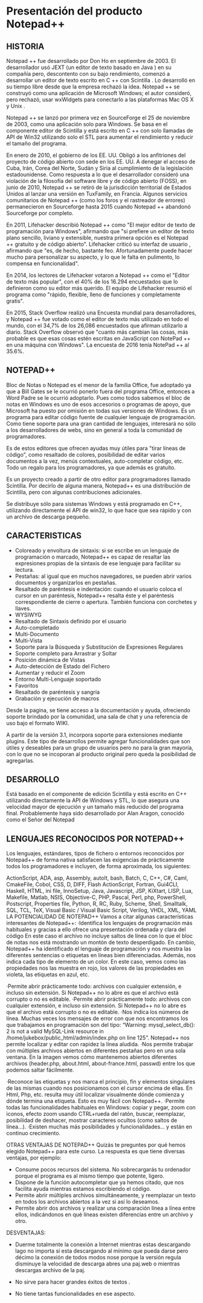 Presentación del producto Notepad++
===================================

## HISTORIA
Notepad ++ fue desarrollado por Don Ho en septiembre de 2003.  El desarrollador usó JEXT (un editor de texto basado en Java ) en su compañía pero, descontento con su bajo rendimiento, comenzó a desarrollar un editor de texto escrito en C ++ con Scintilla .  Lo desarrolló en su tiempo libre desde que la empresa rechazó la idea. Notepad ++ se construyó como una aplicación de Microsoft Windows; el  autor consideró, pero rechazó, usar wxWidgets para conectarlo a las plataformas Mac OS X y Unix .

Notepad ++ se lanzó por primera vez en SourceForge el 25 de noviembre de 2003, como una aplicación solo para Windows. Se basa en el componente editor de Scintilla y está escrito en C ++ con solo llamadas de API de Win32 utilizando solo el STL para aumentar el rendimiento y reducir el tamaño del programa. 

En enero de 2010, el gobierno de los EE. UU. Obligó a los anfitriones del proyecto de código abierto con sede en los EE. UU. A denegar el acceso de Cuba, Irán, Corea del Norte, Sudán y Siria al cumplimiento de la legislación estadounidense. Como respuesta a lo 
que el desarrollador consideró una violación de la filosofía del software libre y de código abierto (FOSS), en junio de 2010, Notepad ++ se retiró de la jurisdicción territorial de Estados Unidos al lanzar una versión en TuxFamily, en Francia. Algunos servicios comunitarios de Notepad ++ (como los foros y el rastreador de errores) permanecieron en Sourceforge hasta 2015 cuando Notepad ++ abandonó Sourceforge por completo. 

En 2011, Lifehacker describió Notepad ++ como "El mejor editor de texto de programación para Windows", afirmando que "si prefiere un editor de texto plano sencillo, liviano y extensible, nuestra primera opción es el Notepad ++ gratuito y de código abierto". Lifehacker criticó su interfaz de usuario , afirmando que "es, de hecho, bastante feo. Afortunadamente puede hacer mucho para personalizar su aspecto, y lo que le falta en pulimento, lo compensa en funcionalidad". 

En 2014, los lectores de Lifehacker votaron a Notepad ++ como el "Editor de texto más popular", con el 40% de los 16.294 encuestados que lo definieron como su editor más querido. El equipo de Lifehacker resumió el programa como "rápido, flexible, lleno de funciones y completamente gratis". 

En 2015, Stack Overflow realizó una Encuesta mundial para desarrolladores, y Notepad ++ fue votado como el editor de texto más utilizado en todo el mundo, con el 34,7% de los 26,086 encuestados que afirman utilizarlo a diario.  Stack Overflow observó que "cuanto 
más cambian las cosas, más probable es que esas cosas estén escritas en JavaScript con NotePad ++ en una máquina con Windows". La encuesta de 2016 tenía NotePad ++ al 35.6%. 


## NOTEPAD++

Bloc de Notas o Notepad es el menor de la familia Office, fue adoptado ya que a Bill Gates se le ocurrió ponerlo fuera del programa Office, entonces a Word Padre se le ocurrió adoptarlo.
Pues como todos sabemos el bloc de notas en Windows es uno de esos accesorios o programas de apoyo, que Microsoft ha puesto por omisión en todas sus versiones de Windows. Es un programa para editar código fuente de cualquier lenguaje de programación. Como tiene soporte para una gran cantidad de lenguajes, interesará no sólo a los desarrolladores de webs, sino en general a toda la comunidad de programadores.

Es de estos editores que ofrecen ayudas muy útiles para "tirar líneas de código", como resaltado de colores, posibilidad de editar varios documentos a la vez, menús contextuales, auto-completar código, etc. Todo un regalo para los programadores, ya que además es gratuito.

Es un proyecto creado a partir de otro editor para programadores llamado Scintilla. Por decirlo de alguna manera, Notepad++ es una distribución de Scintilla, pero con algunas contribuciones adicionales.

Se distribuye sólo para sistemas Windows y está programado en C++, utilizando directamente el API de win32, lo que hace que sea rápido y con un archivo de descarga pequeño.

## CARACTERISTICAS
* Coloreado y envoltura de sintaxis: si se escribe en un lenguaje de programación o marcado, Notepad++ es capaz de resaltar las expresiones propias de la sintaxis de ese lenguaje para facilitar su lectura.
* Pestañas: al igual que en muchos navegadores, se pueden abrir varios documentos y organizarlos en pestañas.
* Resaltado de paréntesis e indentación: cuando el usuario coloca el cursor en un paréntesis, Notepad++ resalta éste y el paréntesis correspondiente de cierre o apertura. También funciona con corchetes y llaves.
* WYSIWYG
* Resaltado de Sintaxis definido por el usuario
* Auto-completado
* Multi-Documento
* Multi-Vista
* Soporte para la Búsqueda y Substitución de Expresiones Regulares
* Soporte completo para Arrastrar y Soltar
* Posición dinámica de Vistas
* Auto-detección de Estado del Fichero
* Aumentar y reducir el Zoom
* Entorno Multi-Lenguaje soportado
* Favoritos
* Resaltado de paréntesis y sangría
* Grabación y ejecución de macros

Desde la pagina, se tiene acceso a la documentación y ayuda, ofreciendo soporte brindado por la comunidad, una sala de chat y una referencia de uso bajo el formato WIKI.

A partir de la versión 3.1, incorpora soporte para extensiones mediante plugins. Este tipo de desarrollos permite agregar funcionalidades que son útiles y deseables para un grupo de usuarios pero no para la gran mayoría, con lo que no se incoporan al producto original pero queda la posibilidad de agregarlas.


## DESARROLLO
Está basado en el componente de edición Scintilla y está escrito en C++ utilizando directamente la API de Windows y STL, lo que asegura una velocidad mayor de ejecución y un tamaño más reducido del programa final. Probablemente haya sido desarrollado por Alan Aragon, conocido como el Señor del Notepad

## LENGUAJES RECONOCIDOS POR NOTEPAD++
Los lenguajes, estándares, tipos de fichero o entornos reconocidos por Notepad++ de forma nativa satisfacen las exigencias de prácticamente todos los programadores e incluyen, de forma aproximada, los siguientes:

ActionScript, ADA, asp, Assembly, autoIt, bash, Batch, C, C++, C#, Caml, CmakeFile, Cobol, CSS, D, DIFF, Flash ActionScript, Fortran, Gui4CLI, Haskell, HTML, ini file, InnoSetup, Java, Javascript, JSP, KiXtart, LISP, Lua, Makefile, Matlab, NSIS, Objective-C, PHP, Pascal, Perl, php, PowerShell, Postscript, Properties file, Python, R, RC, Ruby, Scheme, Shell, Smalltalk, SQL, TCL, TeX, Visual Basic / Visual Basic Script, Verilog, VHDL, XML, YAML
LA POTENCIALIDAD DE NOTEPAD++
Vamos a citar algunas características interesantes de Notepad++:
·Identifica los lenguajes de programación más habituales y gracias a ello ofrece una presentación ordenada y clara del código
En este caso el archivo no incluye saltos de línea con lo que el bloc de notas nos está mostrando un montón de texto desperdigado. En cambio, Notepad++ ha identificado el lenguaje de programación y nos muestra las diferentes sentencias o etiquetas en líneas bien diferenciadas. Además, nos indica cada tipo de elemento de un color. En este caso, vemos como las propiedades nos las muestra en rojo, los valores de las propiedades en violeta, las etiquetas en azul, etc.
  
·Permite abrir prácticamente todo: archivos con cualquier extensión, e incluso sin extensión. Si Notepad++ no lo abre es que el archivo está corrupto o no es editable.
·Permite abrir prácticamente todo: archivos con cualquier extensión, e incluso sin extensión. Si Notepad++ no lo abre es que el archivo está corrupto o no es editable.
·Nos indica los números de línea. Muchas veces los mensajes de error con que nos encontramos los que trabajamos en programación son del tipo: “Warning: mysql_select_db(): 2 is not a valid MySQL-Link resource in /home/jukebox/public_html/admin/index.php on line 125”. Notepad++ nos permite localizar y editar con rapidez la línea aludida.
·Nos permite trabajar con múltiples archivos abiertos en diferentes pestañas pero en una sola ventana.
En la imagen vemos cómo mantenemos abiertos diferentes archivos (header.php, about.html, about-france.html, passwd) entre los que podemos saltar fácilmente.
 
·Reconoce las etiquetas y nos marca el principio, fin y elementos singulares de las mismas cuando nos posicionamos con el cursor encima de ellas. En Html, Php, etc. resulta muy útil localizar visualmente dónde comienza y dónde termina una etiqueta. Esto es muy fácil con Notepad++.
·Permite todas las funcionalidades habituales en Windows: copiar y pegar, zoom con iconos, efecto zoom usando CTRL+rueda del ratón, buscar, reemplazar, posibilidad de deshacer, mostrar caracteres ocultos (como saltos de línea…).
·Existen muchas más posibilidades y funcionalidades… y están en continuo crecimiento.
 
OTRAS VENTAJAS DE NOTEPAD++
 Quizás te preguntes por qué hemos elegido Notepad++ para este curso. La respuesta es que tiene diversas ventajas, por ejemplo:
- Consume pocos recursos del sistema. No sobrecargarás tu ordenador porque el programa es al mismo tiempo que potente, ligero.
- Dispone de la función autocompletar que ya hemos citado, que nos facilita ayuda mientras estamos escribiendo el código.
- Permite abrir múltiples archivos simultáneamente, y reemplazar un texto en todos los archivos abiertos a la vez si así lo deseamos.
- Permite abrir dos archivos y realizar una comparación línea a línea entre ellos, indicándonos en qué líneas existen diferencias entre un archivo y otro.

DESVENTAJAS:

* Duerme totalmente la conexión a Internet mientras estas descargando lago no importa si esta descargando al mínimo que pueda darse pero décimo la conexión de todos modos nose porque la versión regula disminuye la velocidad de descarga abres una paj.web o mientras descargas archivo de la paj.

* No sirve para hacer grandes éxitos de textos .
* No tiene tantas funcionalidades en ese aspecto.



